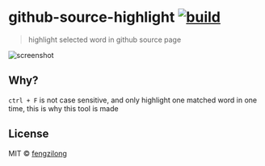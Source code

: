 # github-source-highlight [![build][build-image]][build-url]

> highlight selected word in github source page

![screenshot](screenshot.png)

## Why?

`ctrl + F` is not case sensitive, and only highlight one matched word in one time, this is why this tool is made

## License

MIT &copy; [fengzilong](https://github.com/fengzilong)

[build-image]: https://img.shields.io/circleci/project/fengzilong/github-source-highlight/master.svg?style=flat-square
[build-url]: https://circleci.com/gh/fengzilong/github-source-highlight
